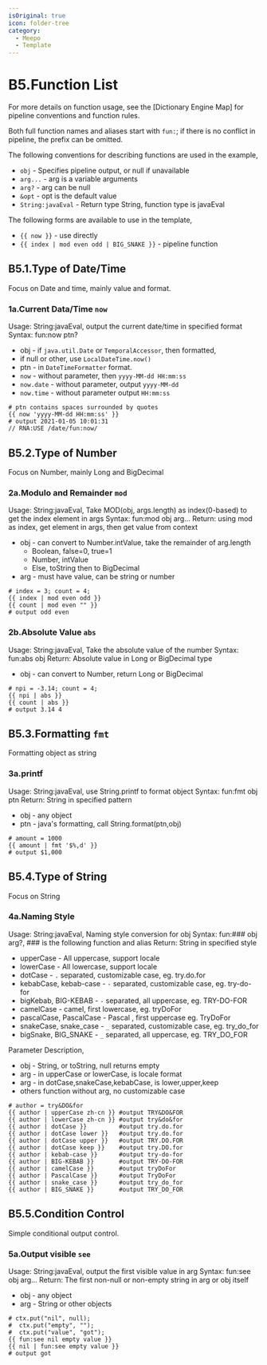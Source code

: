 ```yaml
---
isOriginal: true
icon: folder-tree
category:
  - Meepo
  - Template
---
```


# B5.Function List

For more details on function usage, see the [Dictionary Engine Map]
for pipeline conventions and function rules.

Both full function names and aliases start with `fun:`; if there is no conflict in pipeline,
the prefix can be omitted.

The following conventions for describing functions are used in the example,

* `obj` - Specifies pipeline output, or null if unavailable
* `arg...` - arg is a variable arguments
* `arg?` - arg can be null
* `&opt` - opt is the default value
* `String:javaEval` - Return type String, function type is javaEval

The following forms are available to use in the template,

* `{{ now }}` - use directly
* `{{ index | mod even odd | BIG_SNAKE }}` - pipeline function

## B5.1.Type of Date/Time

Focus on Date and time, mainly value and format.

### 1a.Current Data/Time `now`

Usage: String:javaEval, output the current date/time in specified format
Syntax: fun:now ptn?

* obj - if `java.util.Date` or `TemporalAccessor`, then formatted,
* if null or other, use `LocalDateTime.now()`
* ptn - in `DateTimeFormatter` format.
* `now` - without parameter, then `yyyy-MM-dd HH:mm:ss`
* `now.date` - without parameter, output `yyyy-MM-dd`
* `now.time` - without parameter output `HH:mm:ss`

```text
# ptn contains spaces surrounded by quotes
{{ now 'yyyy-MM-dd HH:mm:ss' }}
# output 2021-01-05 10:01:31
// RNA:USE /date/fun:now/
```

## B5.2.Type of Number

Focus on Number, mainly Long and BigDecimal

### 2a.Modulo and Remainder `mod`

Usage: String:javaEval, Take MOD(obj, args.length) as index(0-based) to get the index element in args
Syntax: fun:mod obj arg...
Return: using mod as index, get element in args, then get value from context

* obj - can convert to Number.intValue, take the remainder of arg.length
  - Boolean, false=0, true=1
  - Number, intValue
  - Else, toString then to BigDecimal
* arg - must have value, can be string or number

```text
# index = 3; count = 4;
{{ index | mod even odd }}
{{ count | mod even "" }}
# output odd even
```

### 2b.Absolute Value `abs`

Usage: String:javaEval, Take the absolute value of the number
Syntax: fun:abs obj
Return: Absolute value in Long or BigDecimal type

* obj - can convert to Number, return Long or BigDecimal

```text
# npi = -3.14; count = 4;
{{ npi | abs }}
{{ count | abs }}
# output 3.14 4
```

## B5.3.Formatting `fmt`

Formatting object as string

### 3a.printf

Usage: String:javaEval, use String.printf to format object
Syntax: fun:fmt obj ptn
Return: String in specified pattern

* obj - any object
* ptn - java's formatting, call String.format(ptn,obj)

```text
# amount = 1000
{{ amount | fmt '$%,d' }}
# output $1,000
```

## B5.4.Type of String

Focus on String

### 4a.Naming Style

Usage: String:javaEval, Naming style conversion for obj
Syntax: fun:### obj arg?, ### is the following function and alias
Return: String in specified style

* upperCase - All uppercase, support locale
* lowerCase - All lowercase, support locale
* dotCase - `.` separated, customizable case, eg. try.do.for
* kebabCase, kebab-case - `-` separated, customizable case, eg. try-do-for
* bigKebab, BIG-KEBAB - `-` separated, all uppercase, eg. TRY-DO-FOR
* camelCase - camel, first lowercase, eg. tryDoFor
* pascalCase, PascalCase - Pascal , first uppercase eg. TryDoFor
* snakeCase, snake_case - `_` separated, customizable case, eg. try_do_for
* bigSnake, BIG_SNAKE - `_` separated, all uppercase, eg. TRY_DO_FOR

Parameter Description,

* obj - String, or toString, null returns empty
* arg - in upperCase or lowerCase, is locale format
* arg - in dotCase,snakeCase,kebabCase, is lower,upper,keep
* others function without arg, no customizable case

 ```text
 # author = try&DO&for
 {{ author | upperCase zh-cn }} #output TRY&DO&FOR
 {{ author | lowerCase zh-cn }} #output try&do&for
 {{ author | dotCase }}         #output try.do.for
 {{ author | dotCase lower }}   #output try.do.for
 {{ author | dotCase upper }}   #output TRY.DO.FOR
 {{ author | dotCase keep }}    #output try.DO.for
 {{ author | kebab-case }}      #output try-do-for
 {{ author | BIG-KEBAB }}       #output TRY-DO-FOR
 {{ author | camelCase }}       #output tryDoFor
 {{ author | PascalCase }}      #output TryDoFor
 {{ author | snake_case }}      #output try_do_for
 {{ author | BIG_SNAKE }}       #output TRY_DO_FOR
 ```

## B5.5.Condition Control

Simple conditional output control.

### 5a.Output visible `see`

Usage: String:javaEval, output the first visible value in arg
Syntax: fun:see obj arg...
Return: The first non-null or non-empty string in  arg or obj itself

* obj - any object
* arg - String or other objects

```text
# ctx.put("nil", null);
#  ctx.put("empty", "");
#  ctx.put("value", "got");
{{ fun:see nil empty value }}
{{ nil | fun:see empty value }}
# output got
```
